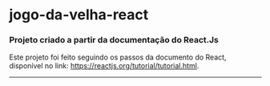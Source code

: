 # jogo-da-velha-react

<h3>Projeto criado a partir da documentação do React.Js</h3>

Este projeto foi feito seguindo os passos da documento do React, disponível no link: <a>https://reactjs.org/tutorial/tutorial.html</a>.

<hr >
